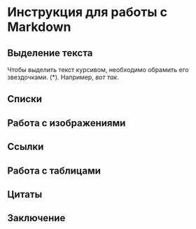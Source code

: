 # Инструкция для работы с Markdown

## Выделение текста

Чтобы выделить текст курсивом, необходимо обрамить его звездочками. (*). Например, *вот так*.

## Списки

## Работа с изображениями

## Ссылки

## Работа с таблицами

## Цитаты

## Заключение